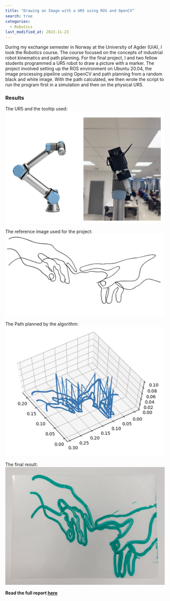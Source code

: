 ```yaml
---
title: "Drawing an Image with a UR5 using ROS and OpenCV"
search: true
categories: 
  - Robotics
last_modified_at: 2023-11-23
---
```


During my exchange semester in Norway at the University of Agder (UiA), I took the Robotics course. The course focused on the concepts of industrial robot kinematics and path planning. For the final project, I and two fellow students programmed a UR5 robot to draw a picture with a marker. The project involved setting up the ROS environment on Ubuntu 20.04, the image processing pipeline using OpenCV and path planning from a random black and white image. With the path calculated, we then wrote the script to run the program first in a simulation and then on the physical UR5. 

### Results

The UR5 and the tooltip used:
![Robot](/assets/image/roboticsUIA/UR5andTooltip.png)

The reference image used for the project:
![Reference Image](/assets/image/roboticsUIA/ReferenceImage.png)

The Path planned by the algorithm:
![Path](/assets/image/roboticsUIA/Path.png)

The final result:
![Path](/assets/image/roboticsUIA/FinalResult.png)

**Read the full report [here](/assets/pdf/Report_Robotics_UiA.pdf)**
